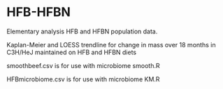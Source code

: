 # HFB-HFBN
Elementary analysis HFB and HFBN population data.

Kaplan-Meier and LOESS trendline for change in mass over 18 months in C3H/HeJ maintained on HFB and HFBN diets

smoothbeef.csv is for use with microbiome smooth.R

HFBmicrobiome.csv is for use with microbiome KM.R
